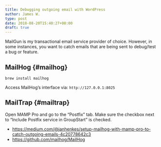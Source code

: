 ```yaml
---
title: Debugging outgoing email with WordPress
author: James W.
type: post
date: 2018-08-20T15:40:27+00:00
draft: true
---
```

MailGun is my transactional email service provider of choice. However, in some instances, you want to catch emails that are being sent to debug/test a bug or feature.

## MailHog {#mailhog}

`brew install mailhog`

Access MailHog&#8217;s interface via: `http://127.0.0.1:8025`

## MailTrap {#mailtrap}

Open MAMP Pro and go to the “Postfix” tab. Make sure the checkbox next to “Include Postfix service in GroupStart” is checked.

  * https://medium.com/@janhenkes/setup-mailhog-with-mamp-pro-to-catch-outgoing-emails-4c20778642c3
  * https://github.com/mailhog/MailHog
